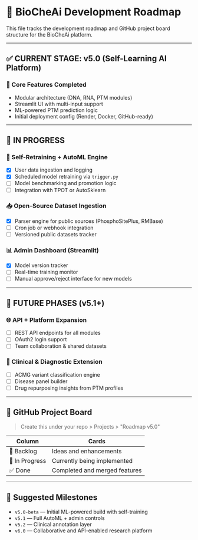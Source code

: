 
# 🧬 BioCheAi Development Roadmap

This file tracks the development roadmap and GitHub project board structure for the BioCheAi platform.

---

## ✅ CURRENT STAGE: v5.0 (Self-Learning AI Platform)

### 🚀 Core Features Completed
- Modular architecture (DNA, RNA, PTM modules)
- Streamlit UI with multi-input support
- ML-powered PTM prediction logic
- Initial deployment config (Render, Docker, GitHub-ready)

---

## 🧠 IN PROGRESS

### 🔄 Self-Retraining + AutoML Engine
- [x] User data ingestion and logging
- [x] Scheduled model retraining via `trigger.py`
- [ ] Model benchmarking and promotion logic
- [ ] Integration with TPOT or AutoSklearn

### 📥 Open-Source Dataset Ingestion
- [x] Parser engine for public sources (PhosphoSitePlus, RMBase)
- [ ] Cron job or webhook integration
- [ ] Versioned public datasets tracker

### 📊 Admin Dashboard (Streamlit)
- [x] Model version tracker
- [ ] Real-time training monitor
- [ ] Manual approve/reject interface for new models

---

## 🧩 FUTURE PHASES (v5.1+)

### 🌐 API + Platform Expansion
- [ ] REST API endpoints for all modules
- [ ] OAuth2 login support
- [ ] Team collaboration & shared datasets

### 💊 Clinical & Diagnostic Extension
- [ ] ACMG variant classification engine
- [ ] Disease panel builder
- [ ] Drug repurposing insights from PTM profiles

---

## 📁 GitHub Project Board
> Create this under your repo > Projects > "Roadmap v5.0"

| Column | Cards |
|--------|-------|
| 🔨 Backlog | Ideas and enhancements |
| 🚧 In Progress | Currently being implemented |
| ✅ Done | Completed and merged features |

---

## 📅 Suggested Milestones
- `v5.0-beta` — Initial ML-powered build with self-training
- `v5.1` — Full AutoML + admin controls
- `v5.2` — Clinical annotation layer
- `v6.0` — Collaborative and API-enabled research platform

